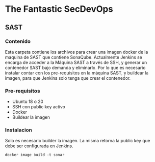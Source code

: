 # The Fantastic SecDevOps
## SAST

### Contenido
Esta carpeta contiene los archivos para crear una imagen docker de la maquina de SAST que contiene SonaQube. Actualmente Jenkins se encarga de acceder a la Máquina SAST a través de SSH, y generar un contenedor SAST bajo demanda y eliminarlo. Por lo que es necesario instalar contar con los pre-requisitos en la máquina SAST, y buildear la imagen, para que Jenkins solo tenga que crear el contenedor.

### Pre-requisitos
- Ubuntu 18 o 20
- SSH con public key activo
- Docker
- Buildear la imagen

### Instalacion

Solo es necesario builder la imagen. La misma retorna la public key que debe ser configurada en Jenkins.

```
docker image build -t sonar
```
